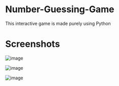 # Number-Guessing-Game
This interactive game is made purely using Python

# Screenshots

![image](https://github.com/user-attachments/assets/b502ba14-f219-4e09-b85b-643981e0f2e7)


![image](https://github.com/user-attachments/assets/6f0b10e8-9617-43f5-9619-850d5745d44b)


![image](https://github.com/user-attachments/assets/c8e7db2c-2b58-46f9-9bcc-7727066ba99c)


